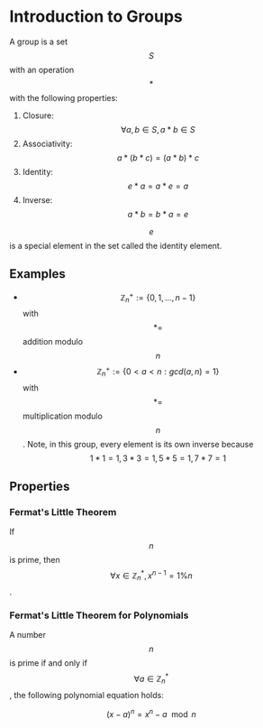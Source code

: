 # Introduction to Groups

A group is a set $$S$$ with an operation $$*$$ with the following properties:

1. Closure: $$\forall a, b \in S, a * b \in S$$
2. Associativity: $$a*(b*c) = (a * b) * c$$
3. Identity: $$e * a = a * e = a$$
4. Inverse: $$a * b = b * a = e$$

$$e$$ is a special element in the set called the identity element.

## Examples

- $$\mathbb{Z}_n^+ := \{ 0, 1, ..., n-1\}$$ with $$*=$$ addition modulo $$n$$
- $$\mathbb{Z}_n^+ := \{ 0 < a < n : gcd(a, n) = 1\}$$ with $$*=$$ multiplication modulo $$n$$. Note,
  in this group, every element is its own inverse because $$1 * 1 = 1, 3 * 3 = 1, 5 * 5 = 1, 7 * 7 = 1$$

## Properties

### Fermat's Little Theorem

If $$n$$ is prime, then $$\forall x \in \mathbb{Z}_n^*, x^{n-1} = 1 \% n$$.

### Fermat's Little Theorem for Polynomials

A number $$n$$ is prime if and only if $$\forall a \in \mathbb{Z}_n^*$$, the following polynomial
equation holds:

$$(x-a)^n = x^n -a \mod n$$
